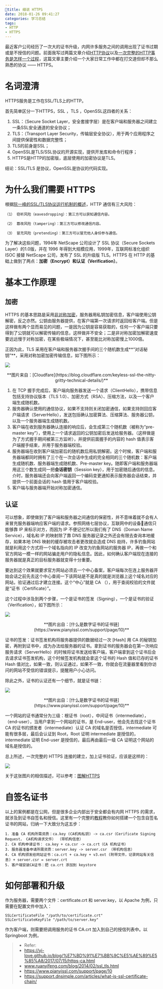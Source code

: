 ```yaml
---
title: 细说 HTTPS
date: 2018-01-26 09:41:27
categories: 学习总结
tags:
- HTTP
- HTTPS
---
```


最近客户公司经历了一次大的证书升级，内网许多服务之间的调用出现了证书过期或是不授信的问题。前面我写过两篇文章介绍[HTTP协议](https://www.duyidong.com/2016/03/30/HTTP%E5%8D%8F%E8%AE%AE%E8%AF%A6%E8%A7%A3/)以及[一次完整的HTTP事务是怎样一个过程](https://www.duyidong.com/2016/04/17/%E4%B8%80%E6%AC%A1%E5%AE%8C%E6%95%B4%E7%9A%84HTTP%E4%BA%8B%E5%8A%A1%E6%98%AF%E6%80%8E%E6%A0%B7%E4%B8%80%E4%B8%AA%E8%BF%87%E7%A8%8B%EF%BC%9F/)，这篇文章主要介绍一个大家日常工作中都在打交道但却不那么熟悉的协议 —— HTTPS。

#  名词澄清

HTTPS服务是工作在SSL/TLS上的HTTP。

首先简单区分一下HTTPS，SSL ，TLS ，OpenSSL这四者的关系：

1. SSL：（Secure Socket Layer，安全套接字层）是在客户端和服务器之间建立一条SSL安全通道的安全协议；
2. TLS：（Transport Layer Security，传输层安全协议），用于两个应用程序之间提供保密性和数据完整性；
3. TLS的前身是SSL；
4. OpenSSL是TLS/SSL协议的开源实现，提供开发库和命令行程序；
5. HTTPS是HTTP的加密版，底层使用的加密协议是TLS。

结论：SSL/TLS 是协议，OpenSSL是协议的代码实现。

# 为什么我们需要 HTTPS

根据[阮一峰的SSL/TLS协议运行机制的概述](www.ruanyifeng.com/blog/2014/02/ssl_tls.html)，HTTP 通信有三大风险：

```
（1） 窃听风险（eavesdropping）：第三方可以获知通信内容。

（2） 篡改风险（tampering）：第三方可以修改通信内容。

（3） 冒充风险（pretending）：第三方可以冒充他人身份参与通信。
```

为了解决这些问题，1994年 NetScape 公司设计了 SSL 协议（Secure Sockets Layer）的1.0版，并在 1996 年得到大规模应用，1999年，互联网标准化组织 ISOC 接替 NetScape 公司，发布了 SSL 的升级版 TLS。HTTPS 在 HTTP 的基础上做到了两点：**加密（Encrypt）**和**认证（Verification）**。

# 基本工作原理

## 加密

HTTPS 的基本思路是采用[非对称加密](https://baike.baidu.com/item/%E9%9D%9E%E5%AF%B9%E7%A7%B0%E5%8A%A0%E5%AF%86%E7%AE%97%E6%B3%95)，服务器用私钥加密信息，客户端使用公钥解密，反之亦然。公钥由服务器提供，在客户端第一次请求时返回给客户端。但是这样做有两个显而易见的问题，一是因为公钥是容易获取的，任何一个客户端只要得到了公钥就可以解密传输的信息，这样做并不安全；二是非对称加密加解密速度要远远慢于对称加密，在某些极端情况下，甚至能比对称加密慢上1000倍。

正因为此，TLS 采用在客户端和服务器次握手间的三个随机数生成**“对话秘钥”**，采用对称加密加密传输信息，如下图所示：

![](/images/SSL_handshake.png)

<center>**图片来自：[Cloudfare](https://blog.cloudflare.com/keyless-ssl-the-nitty-gritty-technical-details/)**</center>

1. 在 TCP 握手完成后，客户端向服务器发送一个请求（ClientHello），携带信息包括支持协议版本（TLS 1.0）、加密方式（RSA）、压缩方法，以及一个客户端生成随机数。
2. 服务器确认使用的通信协议，如果不支持则关闭加密通信，如果支持则回应客户端请求（ServerHello），发送包括确认加密算法、压缩算法、服务器公钥，以及一个服务器端生成随机数。
3. 客户端在收到服务器确认连接的响应后，会生成第三个随机数（被称为“pre-master key”），使用上一个请求返回的公钥加密后发送给服务器。（这样做是为了方式握手期间被第三方监听），并提供前面握手的内容的 hash 值表示客户端握手结束，并用于服务器端校验。
4. 服务器端在收到客户端加密后的随机数后用私钥解密。这个时候，客户端和服务器端都同时拥有了三个在一次会话中生成的完全相同的三个随机数：客户端生成随机数、服务器端生成随机数、Pre-master key。随即客户端和服务器端用这三个数生成同一把**会话密钥**（Session key），用于加密随后通信的信息。介时，服务器端还会向客户端返回一个编码变更通知表示服务器会话结束，并提供一个前面会话的 hash 值用于客户端校验。
5. 客户端与服务器端开始对称加密通信。

## 认证

可以想象，即使做到了客户端和服务器之间通信的保密性，并不意味着就不会有人来冒充服务器端响应客户端的请求。参照网络七层协议，互联网中的设备通信只能够靠 IP 来标示对方，而因为 IP 不便记忆所以我们有了 DNS（Doman Name Service），域名和 IP 的映射除了靠 DNS 服务器记录之外还会有限去查询本地缓存，如果本地 DNS 映射的缓存被攻击者更改就会造成 DNS 劫持，许多钓鱼网站就是利用这个方式将一个域名指向的 IP 改变为钓鱼网站的服务器 IP，再做一个和官方网站一模一样的网站骗走用户的隐私信息。因此，如何确认客户端现在连接的服务器就是真正的目标服务器就变得十分重要。

要达到这个效果就要求官方网站必须去一个中心备案，客户端每次在连上服务器开始会话之前先去这个中心查阅一下该网站是不是真的就是浏览器上这个域名对应的网站，验证通过后才建立连接。这个“中心”就是 CA （），用于查阅校验的文件就是“证书（Certificate）”。

这个过程中涉及到两个步骤，一个是证书的签发（Signing），一个是证书的验证（Verification），如下图所示：

![](/images/Certificate_Signing_and_Verification.png)

<center>**图片出自：[什么是数字证书的证书链](https://www.pianyissl.com/support/page/10)**</center>

证书的签发：证书签发机构将服务器提供的数据经过一次 [Hash] 用 CA 的秘钥加密，再附到证书中，成为办法给服务器的证书。拿到证书的服务器会在第一次响应服务请求（ServerHello）的时候将证书发送给客户端，客户端拿到这个证书后会去请求证书签发机构，这个时候签发机构就会拿这个证书的 Hash 值和已存的证书 Hash 值对比，如果一致，则认证通过，如果不一致，你就会在流量器里看到你访问的网站不受信的错误提示，提醒用户小心访问。

除此之外，证书的认证还有一个细节，就是证书链：

![](/images/certificate_chain.png)

<center>**图片出自：[什么是数字证书的证书链](https://www.pianyissl.com/support/page/10)**</center>

一个网站的证书通常分为三级：根证书（root），中间证书（intermediate），（end-user），当用户拿到一个网站的证书，是 End-user，他会先去找这个证书 CA 的证书的颁发者（intermediate）认证 CA 的域名是否授信，intermediate 可能有很多层，最后会认证到 Root，Root 证明 intermediate 是授信的，intermediate 证明 End-user 是授信的，最后再由最后一级 CA 证明这个网站的域名是授信的。

总上所述，一次完整的 HTTPS 连接的建立，加上证书验证，应该是这样的：

![](/images/HTTPS_handshake.png)

关于这张图片的相信描述，可以参考：[图解HTTPS](http://www.cnblogs.com/zhuqil/archive/2012/07/23/2604572.html)

# 自签名证书

以上的案例都是在公网，但是很多企业内部出于安全都会有内网 HTTPS 的需求，就涉及到证书自签名和授信。这里有一个完整的[教程](https://yi-love.github.io/blog/%E7%BD%91%E7%BB%9C%E5%AE%89%E5%85%A8/2017/07/15/https-ca.html)教你如何搭建一个包含自签名证书的网站，归纳一下大致分为这五步：

```
1. 准备 CA 机构所需资质：ca.key (CA机构私钥) -> ca.csr（Cerificate Signing Request， CA机构请求文件） （带机构信息）
2. CA 机构申请证书： ca.key + ca.csr -> ca.crt（CA 机构证书） 
3. 服务器准备申请所需资质：server.key -> server.csr （带机构信息）
4. CA 机构颁发给网站证书：ca.crt + ca.key + v3.ext (附带文件，记录网站有关信息) + server.csr = server.crt 
5. 客户端安装CA证书：把 ca.crt 添加到 keystore
```

# 如何部署和升级

作为服务器，需要两个文件：certificate.crt 和 server.key，以 Apache 为例，只需要在配置文件中加入：

```
SSLCertificateFile "/path/to/certificate.crt"
SSLCertificateKeyFile "/path/to/server.key"
```

作为客户端，则需要把调用服务的证书 CA.crt 加入到自己的授信列表中。以 Springboot 为例，

















> * Refer: 
> * <https://yi-love.github.io/blog/%E7%BD%91%E7%BB%9C%E5%AE%89%E5%85%A8/2017/07/15/https-ca.html>
> * www.ruanyifeng.com/blog/2014/02/ssl_tls.html
> * <https://www.pianyissl.com/support/page/10>
> * <https://support.dnsimple.com/articles/what-is-ssl-certificate-chain/>
